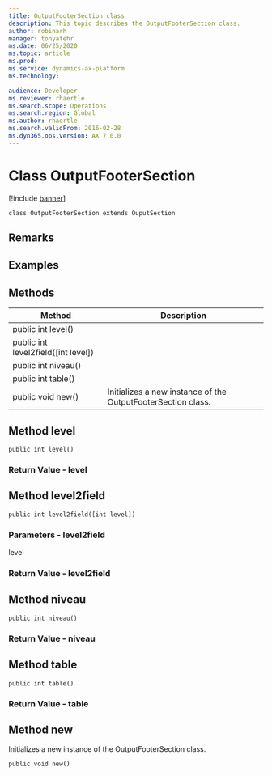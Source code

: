 ```yaml
---
title: OutputFooterSection class
description: This topic describes the OutputFooterSection class.
author: robinarh
manager: tonyafehr
ms.date: 06/25/2020
ms.topic: article
ms.prod: 
ms.service: dynamics-ax-platform
ms.technology: 

audience: Developer
ms.reviewer: rhaertle
ms.search.scope: Operations
ms.search.region: Global
ms.author: rhaertle
ms.search.validFrom: 2016-02-28
ms.dyn365.ops.version: AX 7.0.0
---
```


# Class OutputFooterSection

[!include [banner](../includes/banner.md)]

```xpp
class OutputFooterSection extends OuputSection
```

## Remarks

## Examples

## Methods

| Method                                | Description                                                  |
|---------------------------------------|--------------------------------------------------------------|
| public int level()                    |                                                              |
| public int level2field(\[int level\]) |                                                              |
| public int niveau()                   |                                                              |
| public int table()                    |                                                              |
| public void new()                     | Initializes a new instance of the OutputFooterSection class. |

## Method level

```xpp
public int level()
```

### Return Value - level

## Method level2field

```xpp
public int level2field([int level])
```

### Parameters - level2field

level  

### Return Value - level2field

## Method niveau

```xpp
public int niveau()
```

### Return Value - niveau

## Method table

```xpp
public int table()
```

### Return Value - table

## Method new

Initializes a new instance of the OutputFooterSection class.

```xpp
public void new()
```

